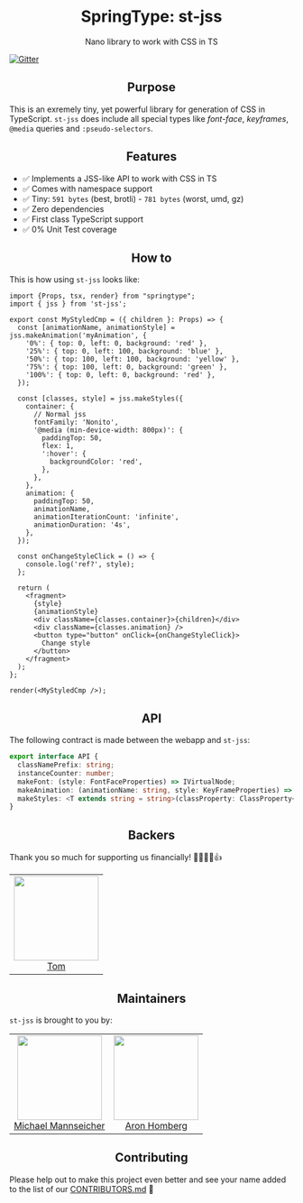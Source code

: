 <h1 align="center">SpringType: st-jss</h1>

<p align="center">
  Nano library to work with CSS in TS
</p>

[![Gitter](https://badges.gitter.im/springtype-official/springtype.svg)](https://gitter.im/springtype-official/springtype?utm_source=badge&utm_medium=badge&utm_campaign=pr-badge)

<h2 align="center">Purpose</h2>

This is an exremely tiny, yet powerful library for generation of CSS in TypeScript. `st-jss` does include all special types like _font-face_, _keyframes_, `@media` queries and `:pseudo-selectors`.

<h2 align="center">Features</h2>

- ✅ Implements a JSS-like API to work with CSS in TS
- ✅ Comes with namespace support
- ✅ Tiny: `591 bytes` (best, brotli) - `781 bytes` (worst, umd, gz)
- ✅ Zero dependencies
- ✅ First class TypeScript support
- ✅ 0% Unit Test coverage

<h2 align="center">How to</h2>

This is how using `st-jss` looks like:

```tsx
import {Props, tsx, render} from "springtype";
import { jss } from 'st-jss';

export const MyStyledCmp = ({ children }: Props) => {
  const [animationName, animationStyle] = jss.makeAnimation('myAnimation', {
    '0%': { top: 0, left: 0, background: 'red' },
    '25%': { top: 0, left: 100, background: 'blue' },
    '50%': { top: 100, left: 100, background: 'yellow' },
    '75%': { top: 100, left: 0, background: 'green' },
    '100%': { top: 0, left: 0, background: 'red' },
  });

  const [classes, style] = jss.makeStyles({
    container: {
      // Normal jss
      fontFamily: 'Nonito',
      '@media (min-device-width: 800px)': {
        paddingTop: 50,
        flex: 1,
        ':hover': {
          backgroundColor: 'red',
        },
      },
    },
    animation: {
      paddingTop: 50,
      animationName,
      animationIterationCount: 'infinite',
      animationDuration: '4s',
    },
  });

  const onChangeStyleClick = () => {
    console.log('ref?', style);
  };

  return (
    <fragment>
      {style}
      {animationStyle}
      <div className={classes.container}>{children}</div>
      <div className={classes.animation} />
      <button type="button" onClick={onChangeStyleClick}>
        Change style
      </button>
    </fragment>
  );
};

render(<MyStyledCmp />);
```

<h2 align="center">API</h2>

The following contract is made between the webapp and `st-jss`:

```typescript
export interface API {
  classNamePrefix: string;
  instanceCounter: number;
  makeFont: (style: FontFaceProperties) => IVirtualNode;
  makeAnimation: (animationName: string, style: KeyFrameProperties) => [string, IVirtualNode];
  makeStyles: <T extends string = string>(classProperty: ClassProperty<T>) => [Record<T, string>, IVirtualNode];
}
```

<h2 align="center">Backers</h2>

Thank you so much for supporting us financially! 🙏🏻😎🥳👍

<table>
  <tbody>
    <tr>
      <td align="center">
        <img width="150" height="150"
        src="https://avatars2.githubusercontent.com/u/17221813?v=4&s=150">
        </br>
        <a href="https://github.com/jsdevtom">Tom</a>
      </td>
    </tr>
  <tbody>
</table>

<h2 align="center">Maintainers</h2>

`st-jss` is brought to you by:

<table>
  <tbody>
    <tr>
      <td align="center">
        <img width="150" height="150"
        src="https://avatars2.githubusercontent.com/u/12079044?s=150&v=4">
        </br>
        <a href="https://github.com/mansi1">Michael Mannseicher</a>
      </td>
      <td align="center">
        <img width="150" height="150"
        src="https://avatars3.githubusercontent.com/u/454817?v=4&s=150">
        </br>
        <a href="https://github.com/kyr0">Aron Homberg</a>
      </td>
    </tr>
  <tbody>
</table>

<h2 align="center">Contributing</h2>

Please help out to make this project even better and see your name added to the list of our
[CONTRIBUTORS.md](./CONTRIBUTORS.md) :tada:
